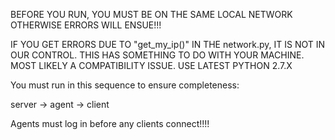 BEFORE YOU RUN, YOU MUST BE ON THE SAME LOCAL NETWORK
OTHERWISE ERRORS WILL ENSUE!!!

IF YOU GET ERRORS DUE TO "get_my_ip()" IN THE network.py, 
IT IS NOT IN OUR CONTROL. THIS HAS SOMETHING TO DO WITH YOUR
MACHINE. MOST LIKELY A COMPATIBILITY ISSUE. USE LATEST PYTHON 2.7.X



You must run in this sequence to ensure completeness:

server -> agent -> client

Agents must log in before any clients connect!!!!